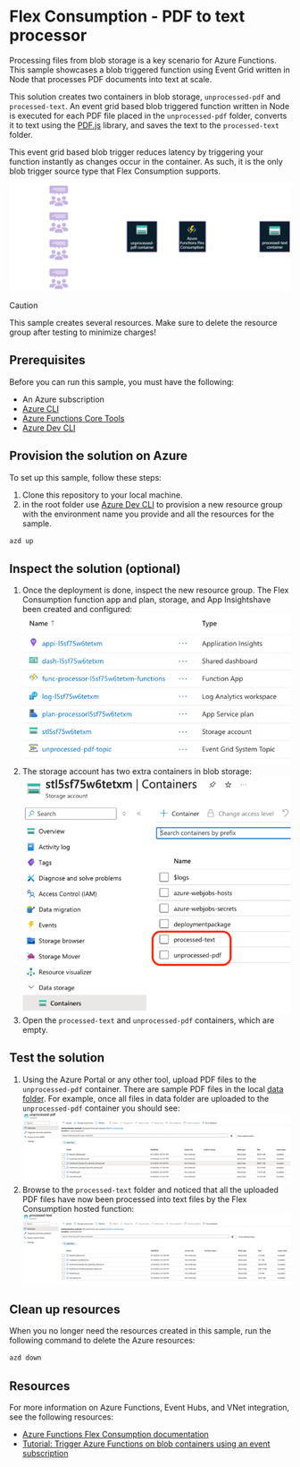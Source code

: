 # Flex Consumption - PDF to text processor

Processing files from blob storage is a key scenario for Azure Functions. This sample showcases a blob triggered function using Event Grid written in Node that processes PDF documents into text at scale.

This solution creates two containers in blob storage, `unprocessed-pdf` and `processed-text`. An event grid based blob triggered function written in Node is executed for each PDF file placed in the `unprocessed-pdf` folder, converts it to text using the [PDF.js](https://www.npmjs.com/package/pdfjs-dist) library, and saves the text to the `processed-text` folder.

This event grid based blob trigger reduces latency by triggering your function instantly as changes occur in the container. As such, it is the only blob trigger source type that Flex Consumption supports.

![Diagram showing customers uploading PDF files into the unprocessed-pdf blob storage container and Azure Functions Flex Consumption processing them into PDF and sending the text to the processed-text container](./img/BLOB-PDF.png)

> [!CAUTION]
> This sample creates several resources. Make sure to delete the resource group after testing to minimize charges!

## Prerequisites

Before you can run this sample, you must have the following:

- An Azure subscription
- [Azure CLI](https://learn.microsoft.com/en-us/cli/azure/install-azure-cli)
- [Azure Functions Core Tools](https://learn.microsoft.com/en-us/azure/azure-functions/functions-run-local?tabs=v4%2Clinux%2Ccsharp%2Cportal%2Cbash#install-the-azure-functions-core-tools)
- [Azure Dev CLI](https://learn.microsoft.com/en-us/azure/developer/azure-developer-cli/install-azd?tabs=winget-windows%2Cbrew-mac%2Cscript-linux&pivots=os-windows)

## Provision the solution on Azure

To set up this sample, follow these steps:

1. Clone this repository to your local machine.
2. in the root folder use [Azure Dev CLI](https://learn.microsoft.com/en-us/azure/developer/azure-developer-cli/install-azd?tabs=winget-windows%2Cbrew-mac%2Cscript-linux&pivots=os-windows) to provision a new resource group with the environment name you provide and all the resources for the sample.

```bash
azd up
```

## Inspect the solution (optional)

1. Once the deployment is done, inspect the new resource group. The Flex Consumption function app and plan, storage, and App Insightshave been created and configured:
![List of resources created by the bicep template](./img/resources.png)
2. The storage account has two extra containers in blob storage:
![Blob storage account with two extra containers](./img/blobcontainers.png)
3. Open the `processed-text` and `unprocessed-pdf` containers, which are empty. 

## Test the solution

1. Using the Azure Portal or any other tool, upload PDF files to the `unprocessed-pdf` container. There are sample PDF files in the local [data folder](./data). For example, once all files in data folder are uploaded to the `unprocessed-pdf` container you should see:
![List of PDF files in the unprocessed-pdf folder](./img/unprocessed-pdf-folder.png)
2. Browse to the `processed-text` folder and noticed that all the uploaded PDF files have now been processed into text files by the Flex Consumption hosted function:
![List of text files in the processed-text folder](./img/processed-text-folder.png) 

## Clean up resources

When you no longer need the resources created in this sample, run the following command to delete the Azure resources:

```bash
azd down
```

## Resources

For more information on Azure Functions, Event Hubs, and VNet integration, see the following resources:

* [Azure Functions Flex Consumption documentation](https://learn.microsoft.com/azure/azure-functions/flex-consumption-plan)
* [Tutorial: Trigger Azure Functions on blob containers using an event subscription](https://learn.microsoft.com/azure/azure-functions/functions-event-grid-blob-trigger)